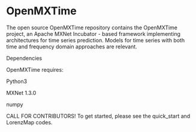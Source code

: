 # OpenMXTime
The open source OpenMXTime repository contains the OpenMXTime project, an Apache MXNet Incubator - based framework implementing architectures for time series prediction. Models for time series with both time and frequency domain approaches are relevant.

Dependencies

OpenMXTime requires:

Python3

MXNet 1.3.0

numpy

CALL FOR CONTRIBUTORS!
To get started, please see the quick_start and LorenzMap codes.
